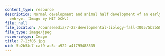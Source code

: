 ```yaml
---
content_type: resource
description: Normal development and animal half development of an early sea urchin
  embryo. (Image by MIT OCW.)
file: null
file_location: /coursemedia/7-22-developmental-biology-fall-2005/5b2b58c7caf9ac5aa922a4f795488535_7-22f05.jpg
file_type: image/jpeg
resourcetype: Image
title: 7-22f05.jpg
uid: 5b2b58c7-caf9-ac5a-a922-a4f795488535
---
```

